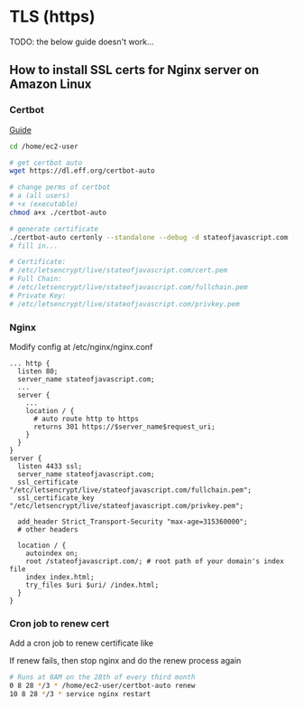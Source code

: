 # TLS (https)

TODO: the below guide doesn't work...

## How to install SSL certs for Nginx server on Amazon Linux

### Certbot

[Guide](https://levelup.gitconnected.com/how-to-install-ssl-certificate-for-nginx-server-in-amazon-linux-2986f51371fb)

```bash
cd /home/ec2-user

# get certbot auto
wget https://dl.eff.org/certbot-auto

# change perms of certbot
# a (all users)
# +x (executable)
chmod a+x ./certbot-auto

# generate certificate
./certbot-auto certonly --standalone --debug -d stateofjavascript.com -d www.stateofjavascript.com
# fill in...

# Certificate:
# /etc/letsencrypt/live/stateofjavascript.com/cert.pem
# Full Chain:
# /etc/letsencrypt/live/stateofjavascript.com/fullchain.pem
# Private Key:
# /etc/letsencrypt/live/stateofjavascript.com/privkey.pem
```

### Nginx 

Modify config at /etc/nginx/nginx.conf

```
... http {
  listen 80;
  server_name stateofjavascript.com;
  ...
  server {
    ...
    location / {
      # auto route http to https
      returns 301 https://$server_name$request_uri;
    }
  }
}
server {
  listen 4433 ssl;
  server_name stateofjavascript.com;
  ssl_certificate "/etc/letsencrypt/live/stateofjavascript.com/fullchain.pem";
  ssl_certificate_key "/etc/letsencrypt/live/stateofjavascript.com/privkey.pem";

  add_header Strict_Transport-Security "max-age=315360000";
  # other headers

  location / {
    autoindex on;
    root /stateofjavascript.com/; # root path of your domain's index file
    index index.html;
    try_files $uri $uri/ /index.html;
  }
}
```


### Cron job to renew cert

Add a cron job to renew certificate like

If renew fails, then stop nginx and do the renew process again

```sh
# Runs at 8AM on the 28th of every third month
0 8 28 */3 * /home/ec2-user/certbot-auto renew
10 8 28 */3 * service nginx restart
```
